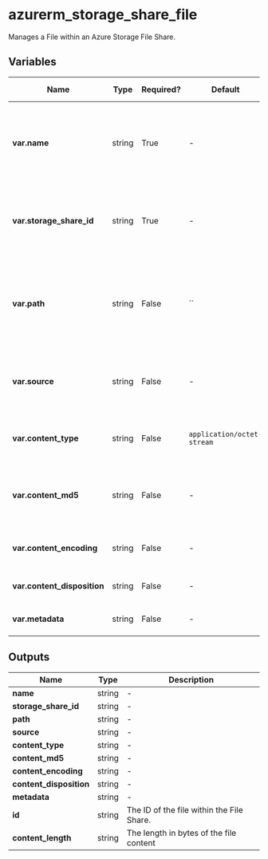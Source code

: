 # azurerm_storage_share_file

Manages a File within an Azure Storage File Share.

## Variables

| Name | Type | Required? | Default  | possible values | Description |
| ---- | ---- | --------- | -------- | ----------- | ----------- |
| **var.name** | string | True | -  |  -  | The name (or path) of the File that should be created within this File Share. Changing this forces a new resource to be created. | 
| **var.storage_share_id** | string | True | -  |  -  | The Storage Share ID in which this file will be placed into. Changing this forces a new resource to be created. | 
| **var.path** | string | False | ``  |  -  | The storage share directory that you would like the file placed into. Changing this forces a new resource to be created. Defaults to `""`. | 
| **var.source** | string | False | -  |  -  | An absolute path to a file on the local system. Changing this forces a new resource to be created. | 
| **var.content_type** | string | False | `application/octet-stream`  |  -  | The content type of the share file. Defaults to `application/octet-stream`. | 
| **var.content_md5** | string | False | -  |  -  | The MD5 sum of the file contents. Changing this forces a new resource to be created. | 
| **var.content_encoding** | string | False | -  |  -  | Specifies which content encodings have been applied to the file. | 
| **var.content_disposition** | string | False | -  |  -  | Sets the file’s Content-Disposition header. | 
| **var.metadata** | string | False | -  |  -  | A mapping of metadata to assign to this file. | 



## Outputs

| Name | Type | Description |
| ---- | ---- | --------- | 
| **name** | string  | - | 
| **storage_share_id** | string  | - | 
| **path** | string  | - | 
| **source** | string  | - | 
| **content_type** | string  | - | 
| **content_md5** | string  | - | 
| **content_encoding** | string  | - | 
| **content_disposition** | string  | - | 
| **metadata** | string  | - | 
| **id** | string  | The ID of the file within the File Share. | 
| **content_length** | string  | The length in bytes of the file content | 